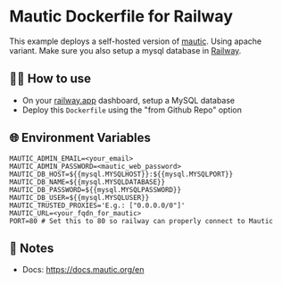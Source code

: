 # Mautic Dockerfile for Railway

This example deploys a self-hosted version of [mautic](https://www.mautic.org/). Using apache variant.
Make sure you also setup a mysql database in [Railway](https://railway.app/).

## 💁‍♀️ How to use

- On your [railway.app](https://railway.app/) dashboard, setup a MySQL database
- Deploy this `Dockerfile` using the "from Github Repo" option

## 🌐 Environment Variables

```shell
MAUTIC_ADMIN_EMAIL=<your_email>
MAUTIC_ADMIN_PASSWORD=<mautic_web_password>
MAUTIC_DB_HOST=${{mysql.MYSQLHOST}}:${{mysql.MYSQLPORT}}
MAUTIC_DB_NAME=${{mysql.MYSQLDATABASE}}
MAUTIC_DB_PASSWORD=${{mysql.MYSQLPASSWORD}}
MAUTIC_DB_USER=${{mysql.MYSQLUSER}}
MAUTIC_TRUSTED_PROXIES='E.g.: ["0.0.0.0/0"]'
MAUTIC_URL=<your_fqdn_for_mautic>
PORT=80 # Set this to 80 so railway can properly connect to Mautic
```

## 📝 Notes

- Docs: https://docs.mautic.org/en
